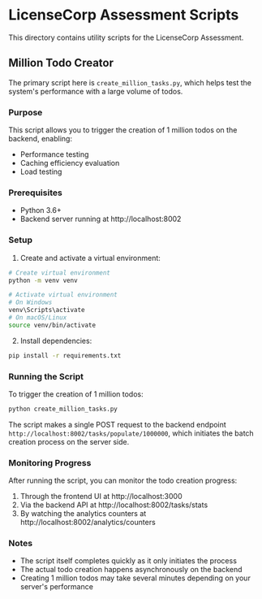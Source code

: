 # LicenseCorp Assessment Scripts

This directory contains utility scripts for the LicenseCorp Assessment.

## Million Todo Creator

The primary script here is `create_million_tasks.py`, which helps test the system's performance with a large volume of todos.

### Purpose

This script allows you to trigger the creation of 1 million todos on the backend, enabling:
- Performance testing
- Caching efficiency evaluation
- Load testing

### Prerequisites

- Python 3.6+
- Backend server running at http://localhost:8002

### Setup

1. Create and activate a virtual environment:

```bash
# Create virtual environment
python -m venv venv

# Activate virtual environment
# On Windows
venv\Scripts\activate
# On macOS/Linux
source venv/bin/activate
```

2. Install dependencies:

```bash
pip install -r requirements.txt
```

### Running the Script

To trigger the creation of 1 million todos:

```bash
python create_million_tasks.py
```

The script makes a single POST request to the backend endpoint `http://localhost:8002/tasks/populate/1000000`, which initiates the batch creation process on the server side.

### Monitoring Progress

After running the script, you can monitor the todo creation progress:

1. Through the frontend UI at http://localhost:3000
2. Via the backend API at http://localhost:8002/tasks/stats
3. By watching the analytics counters at http://localhost:8002/analytics/counters

### Notes

- The script itself completes quickly as it only initiates the process
- The actual todo creation happens asynchronously on the backend
- Creating 1 million todos may take several minutes depending on your server's performance 